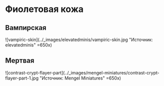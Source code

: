 # Фиолетовая кожа

## Вампирская

![vampiric-skin](../_images/elevatedminis/vampiric-skin.jpg "Источник: elevatedminis" =650x)

## Мертвая

![contrast-crypt-flayer-part](../_images/mengel-miniatures/contrast-crypt-flayer-part-1.jpg "Источник: Mengel Miniatures" =650x)
